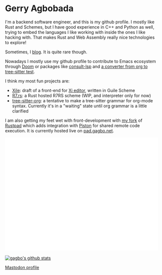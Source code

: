 # Gerry Agbobada

I'm a backend software engineer, and this is my github
profile. I mostly like Rust
and Schemes, but I have good experience in C++ and Python as well, trying to
embed the languages I like working with inside the ones I like hacking with. That
makes Rust and Web Assembly really nice technologies to explore!

Sometimes, I [blog](https://gagbo.net). It is quite rare though.

Nowadays I mostly use my github profile to contribute to Emacs ecosystem through
[Doom](https://github.com/hlissner/doom-emacs) or packages like
[consult-lsp](https://github.com/gagbo/consult-lsp) and [a converter from org to
tree-sitter test](https://github.com/gagbo/org-to-tree-sitter-corpus).

I think my most fun projects are:
- [Xile](https://github.com/gagbo/xile): draft of a front-end for
  [Xi editor](https://github.com/xi-editor/xi-editor), written in Guile Scheme
- [R7.rs](https://gitlab.com/gagbo/rseven): a Rust hosted R7RS scheme (WIP, and interpreter only for now)
- [tree-sitter-org](https://github.com/gagbo/tree-sitter-org): a tentative to make a tree-sitter grammar
  for org-mode syntax. Currently it's in a "waiting" state until org grammar is a little clarified
  
I am also getting my feet wet with front-development with [my fork](https://gitlab.com/gagbo/rustpad) of
[Rustpad](https://github.com/ekzhang/rustpad) which adds integration with
[Piston](https://github.com/engineer-man/piston) for shared remote code execution. It is currently hosted
live on [pad.gagbo.net](httlab.coma.gagbo.net).

[![Metrics](https://github.com/gagbo/gagbo/blob/main/github-metrics.svg)](https://gagbo.net)

[![gagbo's github stats](https://github-readme-stats.vercel.app/api?username=gagbo&include_all_commits=true&show_icons=true&hide_title=true&hide_border=true&theme=dark)](https://github.com/gagbo)

<a rel="me" href="https://piaille.fr/@gagbo">Mastodon profile</a>
